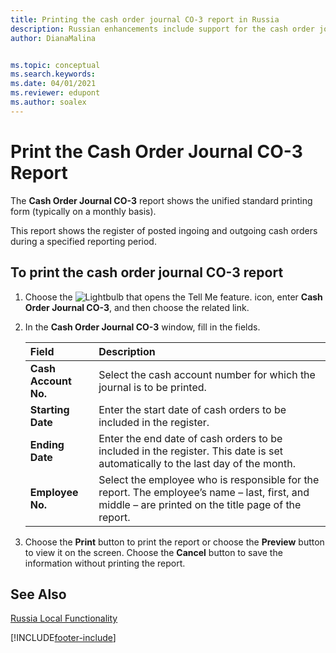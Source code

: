 ```yaml
---
title: Printing the cash order journal CO-3 report in Russia
description: Russian enhancements include support for the cash order journal CO-3 report.
author: DianaMalina


ms.topic: conceptual
ms.search.keywords:
ms.date: 04/01/2021
ms.reviewer: edupont
ms.author: soalex
---
```


# Print the Cash Order Journal CO-3 Report

The **Cash Order Journal CO-3** report shows the unified standard printing form (typically on a monthly basis).  

This report shows the register of posted ingoing and outgoing cash orders during a specified reporting period.  

## To print the cash order journal CO-3 report

1. Choose the ![Lightbulb that opens the Tell Me feature.](../../media/ui-search/search_small.png "Tell me what you want to do") icon, enter **Cash Order Journal CO-3**, and then choose the related link.

2. In the **Cash Order Journal CO-3** window, fill in the fields.

   | Field                | Description                                                  |
   | :------------------- | :----------------------------------------------------------- |
   | **Cash Account No.** | Select the cash account number for which the journal is to be printed. |
   | **Starting Date**    | Enter the start date of cash orders to be included in the register. |
   | **Ending Date**      | Enter the end date of cash orders to be included in the register. This date is set automatically to the last day of the month. |
   | **Employee No.**     | Select the employee who is responsible for the report. The employee’s name – last, first, and middle – are printed on the title page of the report. |

3. Choose the **Print** button to print the report or choose the **Preview** button to view it on the screen. Choose the **Cancel** button to save the information without printing the report.

## See Also

[Russia Local Functionality](russia-local-functionality.md)  


[!INCLUDE[footer-include](../../includes/footer-banner.md)]